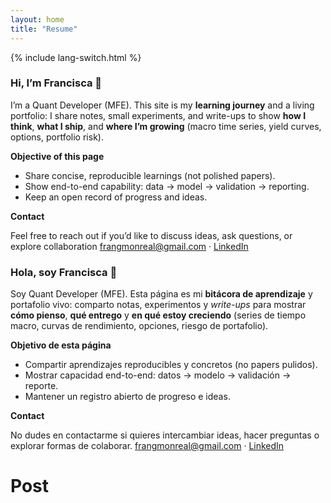 ```yaml
---
layout: home
title: "Resume"
---
```



<p>{% include lang-switch.html %}</p>

<div data-lang="es" markdown="1">
  
### Hi, I’m Francisca 👋

I’m a Quant Developer (MFE). This site is my **learning journey** and a living portfolio: I share notes, small experiments, and write-ups to show **how I think**, **what I ship**, and **where I’m growing** (macro time series, yield curves, options, portfolio risk).

**Objective of this page**
- Share concise, reproducible learnings (not polished papers).
- Show end-to-end capability: data → model → validation → reporting.
- Keep an open record of progress and ideas.

**Contact**

Feel free to reach out if you’d like to discuss ideas, ask questions, or explore collaboration
<a href="mailto:frangmonreal@gmail.com">frangmonreal@gmail.com</a> · <a href="https://www.linkedin.com/in/frangmonreal/" target="_blank" rel="noopener">LinkedIn</a>

</div>

<div data-lang="en" markdown="1">

### Hola, soy Francisca 👋

Soy Quant Developer (MFE). Esta página es mi **bitácora de aprendizaje** y portafolio vivo: comparto notas, experimentos y *write-ups* para mostrar **cómo pienso**, **qué entrego** y **en qué estoy creciendo** (series de tiempo macro, curvas de rendimiento, opciones, riesgo de portafolio).

**Objetivo de esta página**
- Compartir aprendizajes reproducibles y concretos (no papers pulidos).
- Mostrar capacidad end-to-end: datos → modelo → validación → reporte.
- Mantener un registro abierto de progreso e ideas.

**Contact**

No dudes en contactarme si quieres intercambiar ideas, hacer preguntas o explorar formas de colaborar.
<a href="mailto:frangmonreal@gmail.com">frangmonreal@gmail.com</a> · <a href="https://www.linkedin.com/in/frangmonreal/" target="_blank" rel="noopener">LinkedIn</a>

</div>

<h1>Post</h1>
